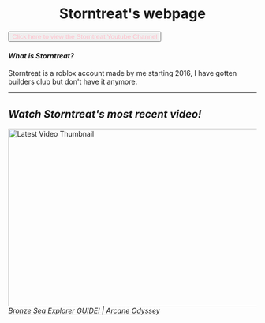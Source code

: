 <html>
  <title>Storntreat's webpage</title>
<body>
  
<h1 style="text-align:center;">Storntreat's webpage</h1>
</body>
<body>
<a href="https://www.youtube.com/channel/UC1six-0ZUK7rXDP13dO46VQ" target="_blank" style="text-align:center";><button style="color:pink;">Click here to view the Storntreat Youtube Channel</button></a>
  <h4><em>What is Storntreat?</em></h4>
  <p>Storntreat is a roblox account made by me starting 2016, I have gotten builders club but don't have it anymore.</p>
<hr>
<h2><em>Watch Storntreat's most recent video!</em></h2>
  <img src="https://i9.ytimg.com/vi/1uem93uujDE/maxresdefault.jpg?v=64135635&sqp=COzC-KcG&rs=AOn4CLCGRcdeu_sQRhHXckuQTh8rlMcX5g" width="640" height="360" alt="Latest Video Thumbnail">
  <a href="https://www.youtube.com/watch?v=1uem93uujDE" target="_blank"><em>Bronze Sea Explorer GUIDE! | Arcane Odyssey</em></a>
</body>
</html>
